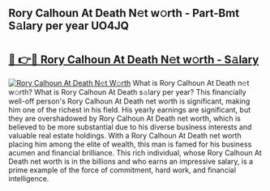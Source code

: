 ## Rory Calhoun At Death N𝚎t w𝚘rth - Part-Bmt S𝚊lary per year UO4JQ

# <h2><a href="http://gc1xoif.nevu.top/?p=Rory+Calhoun+At+Death">🔗 👉🔴 Rory Calhoun At Death N𝚎t w𝚘rth - S𝚊lary</a></h2>

[![Rory Calhoun At Death N𝚎t W𝚘rth](https://i.imgur.com/Oavwk0R.jpeg)](http://gc1xoif.nevu.top/?p=Rory+Calhoun+At+Death)
What is Rory Calhoun At Death n𝚎t w𝚘rth? What is Rory Calhoun At Death s𝚊lary per year?
This financially well-off person's Rory Calhoun At Death net worth is significant, making him one of the richest in his field. His yearly earnings are significant, but they are overshadowed by Rory Calhoun At Death net worth, which is believed to be more substantial due to his diverse business interests and valuable real estate holdings. With a Rory Calhoun At Death net worth placing him among the elite of wealth, this man is famed for his business acumen and financial brilliance. This rich individual, whose Rory Calhoun At Death net worth is in the billions and who earns an impressive salary, is a prime example of the force of commitment, hard work, and financial intelligence.
